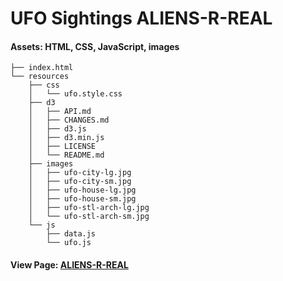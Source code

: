# UFO Sightings ALIENS-R-REAL

#### Assets: HTML, CSS, JavaScript, images
```
├── index.html
└── resources
    ├── css
    │   └── ufo.style.css
    ├── d3
    │   ├── API.md
    │   ├── CHANGES.md
    │   ├── d3.js
    │   ├── d3.min.js
    │   ├── LICENSE
    │   └── README.md
    ├── images
    │   ├── ufo-city-lg.jpg
    │   ├── ufo-city-sm.jpg
    │   ├── ufo-house-lg.jpg
    │   ├── ufo-house-sm.jpg
    │   ├── ufo-stl-arch-lg.jpg
    │   └── ufo-stl-arch-sm.jpg
    └── js
        ├── data.js
        └── ufo.js
```    

#### View Page: [ALIENS-R-REAL](https://cghayes99.github.io/ALIENS-R-REAL)

